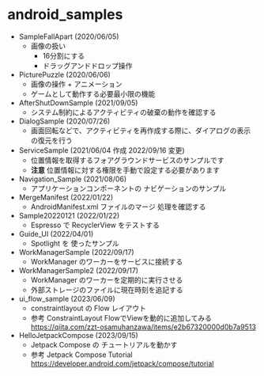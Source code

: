 # android_samples

- SampleFallApart (2020/06/05)
  - 画像の扱い
    - 16分割にする
    - ドラッグアンドドロップ操作
- PicturePuzzle (2020/06/06)
  - 画像の操作 + アニメーション
  - ゲームとして動作する必要最小限の機能
- AfterShutDownSample (2021/09/05)
  - システム制約によるアクティビティの破棄の動作を確認する
- DialogSample (2020/07/26)
  - 画面回転などで、アクティビティを再作成する際に、ダイアログの表示の復元を行う
- ServiceSample (2021/06/04 作成 2022/09/16 変更)
  - 位置情報を取得するフォアグラウンドサービスのサンプルです
  - **注意** 位置情報に対する権限を手動で設定する必要があります
- Navigation_Sample (2021/08/06)
  - アプリケーションコンポーネントの ナビゲーションのサンプル
- MergeManifest (2022/01/22)
  - AndroidManifest.xml ファイルのマージ 処理を確認する
- Sample20220121 (2022/01/22)
  - Espresso で RecyclerView をテストする
- Guide_UI (2022/04/01)
  - Spotlight を 使ったサンプル
- WorkManagerSample (2022/09/17)
  - WorkManager のワーカーをサービスに接続する
- WorkManagerSample2 (2022/09/17)
  - WorkManager のワーカーを定期的に実行させる
  - 外部ストレージのファイルに現在時刻を追記する
- ui_flow_sample (2023/06/09)
  - constraintlayout の Flow レイアウト
  - 参考 ConstraintLayout FlowでViewを動的に追加してみる https://qiita.com/zzt-osamuhanzawa/items/e2b67320000d0b7a9513
- HelloJetpackCompose (2023/09/15)
  - Jetpack Compose の チュートリアルを動かす
  - 参考 Jetpack Compose Tutorial https://developer.android.com/jetpack/compose/tutorial